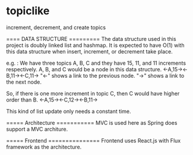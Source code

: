 # topiclike
increment, decrement, and create topics


==== DATA STRUCTURE =========
The data structure used in this project is doubly linked list and hashmap.
It is expected to have O(1) with this data structure when insert, increment, or decrement take place.

e.g. : 
We have three topics A, B, C and they have 15, 11, and 11 increments respectively.
A, B, and C would be a node in this data structure.
<-A,15-><-B,11-><-C,11->
"<-" shows a link to the previous node.
"->" shows a link to the next node.


So, if there is one more increment in topic C, then C would have higher order than B.
<-A,15-><-C,12-><-B,11->

This kind of list update only needs a constant time.


===== Architecture ===========
MVC is used here as Spring does support a MVC architure.


===== Frontend ===============
Frontend uses React.js with Flux framework as the architecture. 